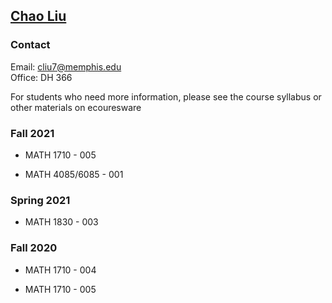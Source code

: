 ## [Chao Liu](https://chaol.org/)

### Contact

Email: cliu7@memphis.edu  
Office: DH 366

For students who need more information, please see the course syllabus or other materials on ecouresware 

### Fall 2021

- MATH 1710 - 005

- MATH 4085/6085 - 001

### Spring 2021

- MATH 1830 - 003

### Fall 2020

- MATH 1710 - 004

- MATH 1710 - 005
